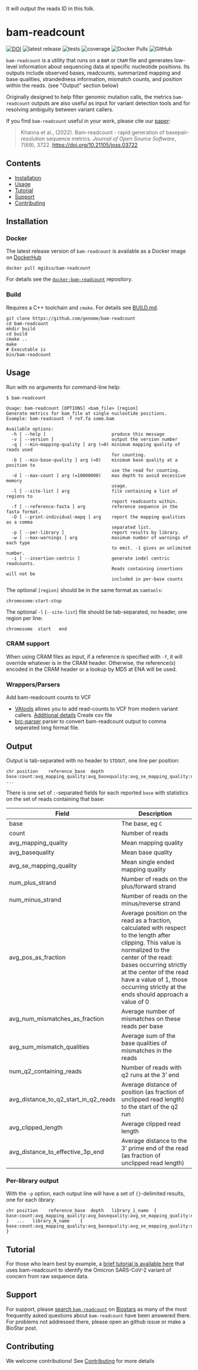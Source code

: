 It will output the reads ID in this folk.

bam-readcount
=============

[![DOI](https://joss.theoj.org/papers/10.21105/joss.03722/status.svg)](https://doi.org/10.21105/joss.03722)
![latest release](https://img.shields.io/github/v/release/genome/bam-readcount)
![tests](https://github.com/seqfu/bam-readcount/actions/workflows/tests.yml/badge.svg?branch=samtools-1.10)
![coverage](https://coveralls.io/repos/seqfu/bam-readcount/badge.svg?branch=samtools-1.10&service=github)
![Docker Pulls](https://img.shields.io/docker/pulls/mgibio/bam-readcount?style=plastic)
![GitHub](https://img.shields.io/github/license/genome/bam-readcount)  


`bam-readcount` is a utility that runs on a `BAM` or `CRAM` file and generates low-level information about
sequencing data at specific nucleotide positions. Its outputs include observed bases,
readcounts, summarized mapping and base qualities, strandedness information, 
mismatch counts, and position within the reads. (see "Output" section below)

Originally designed to help filter genomic mutation calls, the metrics `bam-readcount` outputs 
are also useful as input for variant detection tools and for resolving ambiguity between
variant callers.

If you find `bam-readcount` useful in your work, please cite our [paper](https://doi.org/10.21105/joss.03722):

> Khanna et al., (2022). Bam-readcount - rapid generation of basepair-resolution sequence metrics. _Journal of Open Source Software_, 7(69), 3722. https://doi.org/10.21105/joss.03722

Contents
---------
 * [Installation](#installation)
 * [Usage](#usage)
 * [Tutorial](#tutorial)
 * [Support](#support)
 * [Contributing](#contributing)


Installation
------------

### Docker

The latest release version of `bam-readcount` is available as a Docker image
on [DockerHub](https://hub.docker.com/r/mgibio/bam-readcount)

    docker pull mgibio/bam-readcount

For details see the 
[`docker-bam-readcount`](https://github.com/genome/docker-bam-readcount)
repository. 


### Build

Requires a C++ toolchain and `cmake`. For details see
[BUILD.md](BUILD.md). 

    git clone https://github.com/genome/bam-readcount 
    cd bam-readcount
    mkdir build
    cd build
    cmake ..
    make
    # Executable is
    bin/bam-readcount


Usage
-----

Run with no arguments for command-line help:

    $ bam-readcount

    Usage: bam-readcount [OPTIONS] <bam_file> [region]
    Generate metrics for bam_file at single nucleotide positions.
    Example: bam-readcount -f ref.fa some.bam

    Available options:
      -h [ --help ]                         produce this message
      -v [ --version ]                      output the version number
      -q [ --min-mapping-quality ] arg (=0) minimum mapping quality of reads used
                                            for counting.
      -b [ --min-base-quality ] arg (=0)    minimum base quality at a position to
                                            use the read for counting.
      -d [ --max-count ] arg (=10000000)    max depth to avoid excessive memory
                                            usage.
      -l [ --site-list ] arg                file containing a list of regions to
                                            report readcounts within.
      -f [ --reference-fasta ] arg          reference sequence in the fasta format.
      -D [ --print-individual-mapq ] arg    report the mapping qualities as a comma
                                            separated list.
      -p [ --per-library ]                  report results by library.
      -w [ --max-warnings ] arg             maximum number of warnings of each type
                                            to emit. -1 gives an unlimited number.
      -i [ --insertion-centric ]            generate indel centric readcounts.
                                            Reads containing insertions will not be
                                            included in per-base counts

The optional `[region]` should be in the same format as `samtools`:

    chromosome:start-stop

The optional `-l` (`--site-list`) file should be tab-separated, no
header, one region per line:

    chromosome	start	end


### CRAM support

When using CRAM files as input, if a reference is specified with `-f`, it will override whatever is in
the CRAM header. Otherwise, the reference(s) encoded in the CRAM header or a lookup by
MD5 at ENA will be used.

### Wrappers/Parsers

Add bam-readcount counts to VCF
 - [VAtools](https://github.com/griffithlab/VAtools/blob/master/vatools/vcf_readcount_annotator.py) allows you to add read-counts to VCF from modern variant callers. [Additional details](https://vatools.readthedocs.io/en/latest/vcf_readcount_annotator.html)
Create csv file
 - [brc-parser](https://github.com/sridhar0605/brc-parser) parser to convert bam-readcount output to comma seperated long format file.

Output
------

Output is tab-separated with no header to `STDOUT`, one line per
position:

    chr	position	reference_base	depth	base:count:avg_mapping_quality:avg_basequality:avg_se_mapping_quality:num_plus_strand:num_minus_strand:avg_pos_as_fraction:avg_num_mismatches_as_fraction:avg_sum_mismatch_qualities:num_q2_containing_reads:avg_distance_to_q2_start_in_q2_reads:avg_clipped_length:avg_distance_to_effective_3p_end   ...

There is one set of `:`-separated fields for each reported `base` with
statistics on the set of reads containing that base:

Field | Description
----- | -----------
base | The base, eg `C`
count | Number of reads
avg_mapping_quality | Mean mapping quality
avg_basequality | Mean base quality
avg_se_mapping_quality | Mean single ended mapping quality
num_plus_strand | Number of reads on the plus/forward strand
num_minus_strand | Number of reads on the minus/reverse strand
avg_pos_as_fraction | Average position on the read as a fraction, calculated with respect to the length after clipping. This value is normalized to the center of the read: bases occurring strictly at the center of the read have a value of 1, those occurring strictly at the ends should approach a value of 0
avg_num_mismatches_as_fraction | Average number of mismatches on these reads per base
avg_sum_mismatch_qualities | Average sum of the base qualities of mismatches in the reads
num_q2_containing_reads | Number of reads with q2 runs at the 3’ end
avg_distance_to_q2_start_in_q2_reads | Average distance of position (as fraction of unclipped read length) to the start of the q2 run
avg_clipped_length | Average clipped read length
avg_distance_to_effective_3p_end | Average distance to the 3’ prime end of the read (as fraction of unclipped read length)


### Per-library output

With the `-p` option, each output line will have a set of `{}`-delimited
results, one for each library:

    chr	position	reference_base	depth	library_1_name	{	base:count:avg_mapping_quality:avg_basequality:avg_se_mapping_quality:num_plus_strand:num_minus_strand:avg_pos_as_fraction:avg_num_mismatches_as_fraction:avg_sum_mismatch_qualities:num_q2_containing_reads:avg_distance_to_q2_start_in_q2_reads:avg_clipped_length:avg_distance_to_effective_3p_end	}   ...   library_N_name	{	base:count:avg_mapping_quality:avg_basequality:avg_se_mapping_quality:num_plus_strand:num_minus_strand:avg_pos_as_fraction:avg_num_mismatches_as_fraction:avg_sum_mismatch_qualities:num_q2_containing_reads:avg_distance_to_q2_start_in_q2_reads:avg_clipped_length:avg_distance_to_effective_3p_end	}    


Tutorial
-----
For those who learn best by example, a [brief tutorial is available here](https://github.com/genome/bam-readcount/tree/master/tutorial) that uses bam-readcount to identify the Omicron SARS-CoV-2 variant of concern from raw sequence data.


Support
-----
For support, please [search
`bam-readcount`](https://www.biostars.org/post/search/?query=bam-readcount) on
[Biostars](https://www.biostars.org) as many of the most frequently asked
questions about `bam-readcount` have been answered there. For problems not addressed there, 
please open an github issue or make a BioStar post.


Contributing
------
We welcome contributions! See [Contributing](https://github.com/genome/bam-readcount/blob/master/CONTRIBUTING.md) for more details

